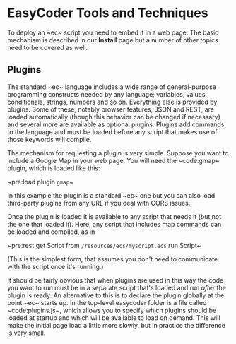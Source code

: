 # EasyCoder Tools and Techniques #
To deploy an ~ec~ script you need to embed it in a web page. The basic mechanism is described in our **Install** page but a number of other topics need to be covered as well.

## Plugins ##
The standard ~ec~ language includes a wide range of general-purpose programming constructs needed by any language; variables, values, conditionals, strings, numbers and so on. Everything else is provided by plugins. Some of these, notably browser features, JSON and REST, are loaded automatically (though this behavior can be changed if necessary) and several more are available as optional plugins. Plugins add commands to the language and must be loaded before any script that makes use of those keywords will compile.

The mechanism for requesting a plugin is very simple. Suppose you want to include a Google Map in your web page. You will need the ~code:gmap~ plugin, which is loaded like this:

~pre:load plugin `gmap`~

In this example the plugin is a standard ~ec~ one but you can also load third-party plugins from any URL if you deal with CORS issues.

Once the plugin is loaded it is available to any script that needs it (but not the one that loaded it). Here, any script that includes map commands can be loaded and compiled, as in

~pre:rest get Script from `/resources/ecs/myscript.ecs`
run Script~

(This is the simplest form, that assumes you don't need to communicate with the script once it's running.)

It should be fairly obvious that when plugins are used in this way the code you want to run must be in a separate script that's loaded and run _after_ the plugin is ready. An alternative to this is to declare the plugin globally at the point ~ec~ starts up. In the top-level easycoder folder is a file called ~code:plugins.js~, which allows you to specify which plugins should be loaded at startup and which will be available to load on demand. This will make the initial page load a little more slowly, but in practice the difference is very small.
